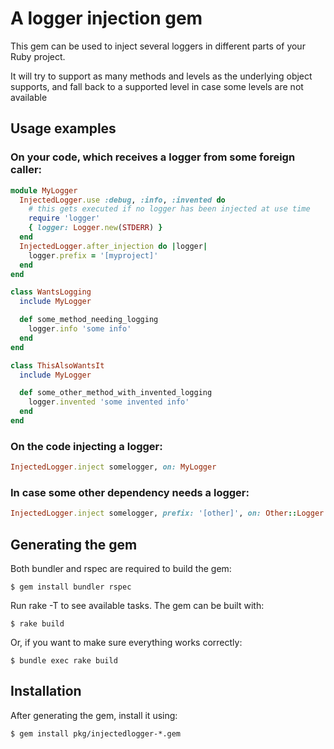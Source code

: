 # A logger injection gem

This gem can be used to inject several loggers in different parts of your Ruby project.

It will try to support as many methods and levels as the underlying object supports, and fall back to a supported level in case some levels are not available

## Usage examples

### On your code, which receives a logger from some foreign caller:

```ruby
module MyLogger
  InjectedLogger.use :debug, :info, :invented do
    # this gets executed if no logger has been injected at use time
    require 'logger'
    { logger: Logger.new(STDERR) }
  end
  InjectedLogger.after_injection do |logger|
    logger.prefix = '[myproject]'
  end
end

class WantsLogging
  include MyLogger

  def some_method_needing_logging
    logger.info 'some info'
  end
end

class ThisAlsoWantsIt
  include MyLogger

  def some_other_method_with_invented_logging
    logger.invented 'some invented info'
  end
end
```

### On the code injecting a logger:

```ruby
InjectedLogger.inject somelogger, on: MyLogger
```

### In case some other dependency needs a logger:

```ruby
InjectedLogger.inject somelogger, prefix: '[other]', on: Other::Logger
```

## Generating the gem

Both bundler and rspec are required to build the gem:

    $ gem install bundler rspec

Run rake -T to see available tasks. The gem can be built with:

    $ rake build

Or, if you want to make sure everything works correctly:

    $ bundle exec rake build

## Installation

After generating the gem, install it using:

    $ gem install pkg/injectedlogger-*.gem
